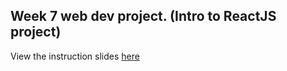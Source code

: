 ## Week 7 web dev project. (Intro to ReactJS project)
View the instruction slides [here](https://docs.google.com/presentation/d/1qu18cmXZ54Ba4bhAhSZTkf93xViZ5vpZESfPJkvAeRI/edit?usp=sharing)
